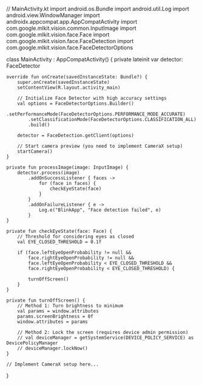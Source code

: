 // MainActivity.kt
import android.os.Bundle
import android.util.Log
import android.view.WindowManager
import androidx.appcompat.app.AppCompatActivity
import com.google.mlkit.vision.common.InputImage
import com.google.mlkit.vision.face.Face
import com.google.mlkit.vision.face.FaceDetection
import com.google.mlkit.vision.face.FaceDetectorOptions

class MainActivity : AppCompatActivity() {
    private lateinit var detector: FaceDetector

    override fun onCreate(savedInstanceState: Bundle?) {
        super.onCreate(savedInstanceState)
        setContentView(R.layout.activity_main)

        // Initialize Face Detector with high accuracy settings
        val options = FaceDetectorOptions.Builder()
            .setPerformanceMode(FaceDetectorOptions.PERFORMANCE_MODE_ACCURATE)
            .setClassificationMode(FaceDetectorOptions.CLASSIFICATION_ALL)
            .build()

        detector = FaceDetection.getClient(options)

        // Start camera preview (you need to implement CameraX setup)
        startCamera()
    }

    private fun processImage(image: InputImage) {
        detector.process(image)
            .addOnSuccessListener { faces ->
                for (face in faces) {
                    checkEyeState(face)
                }
            }
            .addOnFailureListener { e ->
                Log.e("BlinkApp", "Face detection failed", e)
            }
    }

    private fun checkEyeState(face: Face) {
        // Threshold for considering eyes as closed
        val EYE_CLOSED_THRESHOLD = 0.1f

        if (face.leftEyeOpenProbability != null && 
            face.rightEyeOpenProbability != null &&
            face.leftEyeOpenProbability < EYE_CLOSED_THRESHOLD &&
            face.rightEyeOpenProbability < EYE_CLOSED_THRESHOLD) {
            
            turnOffScreen()
        }
    }

    private fun turnOffScreen() {
        // Method 1: Turn brightness to minimum
        val params = window.attributes
        params.screenBrightness = 0f
        window.attributes = params

        // Method 2: Lock the screen (requires device admin permission)
        // val deviceManager = getSystemService(DEVICE_POLICY_SERVICE) as DevicePolicyManager
        // deviceManager.lockNow()
    }

    // Implement CameraX setup here...
}

